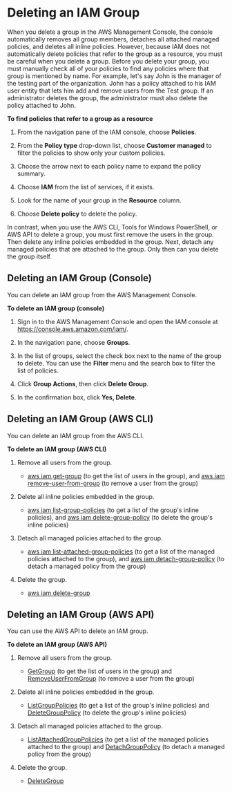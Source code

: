 # Deleting an IAM Group<a name="id_groups_manage_delete"></a>

When you delete a group in the AWS Management Console, the console automatically removes all group members, detaches all attached managed policies, and deletes all inline policies\. However, because IAM does not automatically delete policies that refer to the group as a resource, you must be careful when you delete a group\. Before you delete your group, you must manually check all of your policies to find any policies where that group is mentioned by name\. For example, let's say John is the manager of the testing part of the organization\. John has a policy attached to his IAM user entity that lets him add and remove users from the Test group\. If an administrator deletes the group, the administrator must also delete the policy attached to John\. 

**To find policies that refer to a group as a resource**

1. From the navigation pane of the IAM console, choose **Policies**\.

1. From the **Policy type** drop\-down list, choose **Customer managed** to filter the policies to show only your custom policies\.

1. Choose the arrow next to each policy name to expand the policy summary\.

1. Choose **IAM** from the list of services, if it exists\.

1. Look for the name of your group in the **Resource** column\.

1. Choose **Delete policy** to delete the policy\.

In contrast, when you use the AWS CLI, Tools for Windows PowerShell, or AWS API to delete a group, you must first remove the users in the group\. Then delete any inline policies embedded in the group\. Next, detach any managed policies that are attached to the group\. Only then can you delete the group itself\.

## Deleting an IAM Group \(Console\)<a name="id_groups_manage_delete_console"></a>

You can delete an IAM group from the AWS Management Console\.

**To delete an IAM group \(console\)**

1. Sign in to the AWS Management Console and open the IAM console at [https://console\.aws\.amazon\.com/iam/](https://console.aws.amazon.com/iam/)\.

1. In the navigation pane, choose **Groups**\. 

1. In the list of groups, select the check box next to the name of the group to delete\. You can use the **Filter** menu and the search box to filter the list of policies\. 

1. Click **Group Actions**, then click **Delete Group**\.

1. In the confirmation box, click **Yes, Delete**\.

## Deleting an IAM Group \(AWS CLI\)<a name="id_groups_manage_delete_cli"></a>

You can delete an IAM group from the AWS CLI\.

**To delete an IAM group \(AWS CLI\)**

1. Remove all users from the group\.
   + [aws iam get\-group](http://docs.aws.amazon.com/cli/latest/reference/iam/get-group.html) \(to get the list of users in the group\), and [aws iam remove\-user\-from\-group](http://docs.aws.amazon.com/cli/latest/reference/iam/remove-user-from-group.html) \(to remove a user from the group\) 

1. Delete all inline policies embedded in the group\.
   + [aws iam list\-group\-policies](http://docs.aws.amazon.com/cli/latest/reference/iam/list-group-policies.html) \(to get a list of the group's inline policies\), and [aws iam delete\-group\-policy](http://docs.aws.amazon.com/cli/latest/reference/iam/delete-group-policy.html) \(to delete the group's inline policies\) 

1. Detach all managed policies attached to the group\.
   + [aws iam list\-attached\-group\-policies](http://docs.aws.amazon.com/cli/latest/reference/iam/list-attached-group-policies.html) \(to get a list of the managed policies attached to the group\), and [aws iam detach\-group\-policy](http://docs.aws.amazon.com/cli/latest/reference/iam/detach-group-policy.html) \(to detach a managed policy from the group\) 

1. Delete the group\.
   + [aws iam delete\-group](http://docs.aws.amazon.com/cli/latest/reference/iam/delete-group.html)

## Deleting an IAM Group \(AWS API\)<a name="id_groups_manage_delete_api"></a>

You can use the AWS API to delete an IAM group\.

**To delete an IAM group \(AWS API\)**

1. Remove all users from the group\.
   + [GetGroup](http://docs.aws.amazon.com/IAM/latest/APIReference/API_GetGroup.html) \(to get the list of users in the group\) and [RemoveUserFromGroup](http://docs.aws.amazon.com/IAM/latest/APIReference/API_RemoveUserFromGroup.html) \(to remove a user from the group\) 

1. Delete all inline policies embedded in the group\.
   + [ListGroupPolicies](http://docs.aws.amazon.com/IAM/latest/APIReference/API_ListGroupPolicies.html) \(to get a list of the group's inline policies\) and [DeleteGroupPolicy](http://docs.aws.amazon.com/IAM/latest/APIReference/API_DeleteGroupPolicy.html) \(to delete the group's inline policies\) 

1. Detach all managed policies attached to the group\.
   + [ListAttachedGroupPolicies](http://docs.aws.amazon.com/IAM/latest/APIReference/API_ListAttachedGroupPolicies.html) \(to get a list of the managed policies attached to the group\) and [DetachGroupPolicy](http://docs.aws.amazon.com/IAM/latest/APIReference/API_DetachGroupPolicy.html) \(to detach a managed policy from the group\)

1. Delete the group\.
   +  [DeleteGroup](http://docs.aws.amazon.com/IAM/latest/APIReference/API_DeleteGroup.html) 